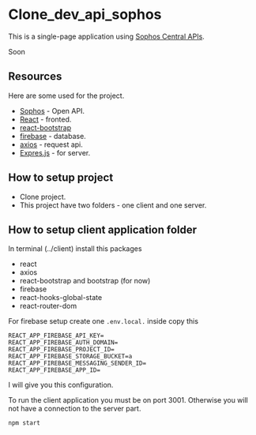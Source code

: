 # Clone_dev_api_sophos
This is a single-page application using [Sophos Central APIs](https://developer.sophos.com/).

Soon 

## Resources
Here are some used for the project.

- [Sophos](https://developer.sophos.com/) - Open API.
- [React](https://react.dev/) - fronted.
- [react-bootstrap](https://react-bootstrap.github.io/)
- [firebase](https://firebase.google.com/) - database.
- [axios](https://axios-http.com/docs/intro) - request api.
- [Expres.js](https://expressjs.com/) - for server.

## How to setup project

- Clone project.
- This project have two folders - one client and one server.

## How to setup client application folder

In terminal (../client) install this packages 
- react
- axios
- react-bootstrap and bootstrap (for now)
- firebase
- react-hooks-global-state
- react-router-dom

For firebase setup create one ```.env.local.``` inside copy this
```
REACT_APP_FIREBASE_API_KEY=
REACT_APP_FIREBASE_AUTH_DOMAIN=
REACT_APP_FIREBASE_PROJECT_ID=
REACT_APP_FIREBASE_STORAGE_BUCKET=a
REACT_APP_FIREBASE_MESSAGING_SENDER_ID=
REACT_APP_FIREBASE_APP_ID=
```
I will give you this configuration.

To run the client application you must be on port 3001. Otherwise you will not have a connection to the server part.
```
npm start
```


